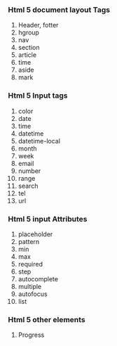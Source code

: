 ### Html 5 document layout  Tags

1. Header, fotter
2. hgroup
3. nav
4. section
5. article
6. time
7. aside
8. mark

### Html 5 Input tags

1. color
2. date
3. time
3. datetime
4. datetime-local
5. month
6. week
5. email
6. number
7. range
8. search
9. tel
10. url

### Html 5 input Attributes
1. placeholder
2. pattern
3. min
4. max
5. required
6. step
7. autocomplete
8. multiple
9. autofocus
10. list

### Html 5 other elements
1. Progress

